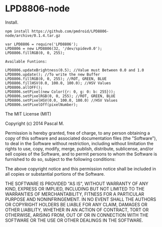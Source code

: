 LPD8806-node
============

Install.

    npm install https://github.com/pmdroid/LPD8806-node/archive/0.1.4.tar.gz

    var LPD8806 = require('LPD8806');
    LPD8806 = new LPD8806(32, '/dev/spidev0.0');
    LPD8806.fillRGB(0, 0, 255);

    Available Funtions:

    LPD8806.updateBrightness(0.5); //Value must Between 0.0 and 1.0
    LPD8806.update(); //To write the new Buffer
    LPD8806.fillRGB(0, 0, 255); //ROT, GREEN, BLUE
    LPD8806.fillHSV(0.0, 100.0, 100.0); //HSV Values
    LPD8806.allOFF();
    LPD8806.setPixel(new Color({r: 0, g: 0: b: 255}));
    LPD8806.setPixelRGB(0, 0, 255); //ROT, GREEN, BLUE
    LPD8806.setPixelHSV(0.0, 100.0, 100.0) //HSV Values
    LPD8806.setPixelOff(pixelNumber);


The MIT License (MIT)

Copyright (c) 2014 Pascal M.

Permission is hereby granted, free of charge, to any person obtaining a copy of
this software and associated documentation files (the "Software"), to deal in
the Software without restriction, including without limitation the rights to
use, copy, modify, merge, publish, distribute, sublicense, and/or sell copies of
the Software, and to permit persons to whom the Software is furnished to do so,
subject to the following conditions:

The above copyright notice and this permission notice shall be included in all
copies or substantial portions of the Software.

THE SOFTWARE IS PROVIDED "AS IS", WITHOUT WARRANTY OF ANY KIND, EXPRESS OR
IMPLIED, INCLUDING BUT NOT LIMITED TO THE WARRANTIES OF MERCHANTABILITY, FITNESS
FOR A PARTICULAR PURPOSE AND NONINFRINGEMENT. IN NO EVENT SHALL THE AUTHORS OR
COPYRIGHT HOLDERS BE LIABLE FOR ANY CLAIM, DAMAGES OR OTHER LIABILITY, WHETHER
IN AN ACTION OF CONTRACT, TORT OR OTHERWISE, ARISING FROM, OUT OF OR IN
CONNECTION WITH THE SOFTWARE OR THE USE OR OTHER DEALINGS IN THE SOFTWARE.